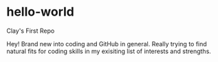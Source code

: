 # hello-world
Clay's First Repo  


Hey! Brand new into coding and GitHub in general. Really trying to find natural fits for coding skills in my exisiting list of interests and strengths. 
